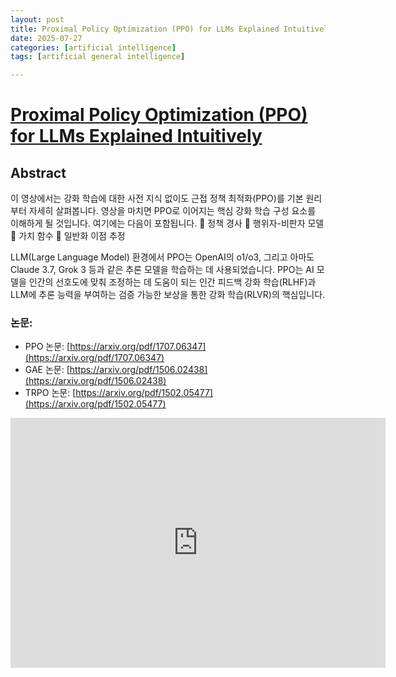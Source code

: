 ```yaml
---
layout: post
title: Proximal Policy Optimization (PPO) for LLMs Explained Intuitively
date: 2025-07-27
categories: [artificial intelligence]
tags: [artificial general intelligence]

---
```


# [Proximal Policy Optimization (PPO) for LLMs Explained Intuitively](https://www.youtube.com/watch?v=8jtAzxUwDj0)


## Abstract

이 영상에서는 강화 학습에 대한 사전 지식 없이도 근접 정책 최적화(PPO)를 기본 원리부터 자세히 살펴봅니다. 영상을 마치면 PPO로 이어지는 핵심 강화 학습 구성 요소를 이해하게 될 것입니다. 여기에는 다음이 포함됩니다.
🔵 정책 경사
🔵 행위자-비판자 모델
🔵 가치 함수
🔵 일반화 이점 추정

LLM(Large Language Model) 환경에서 PPO는 OpenAI의 o1/o3, 그리고 아마도 Claude 3.7, Grok 3 등과 같은 추론 모델을 학습하는 데 사용되었습니다. PPO는 AI 모델을 인간의 선호도에 맞춰 조정하는 데 도움이 되는 인간 피드백 강화 학습(RLHF)과 LLM에 추론 능력을 부여하는 검증 가능한 보상을 통한 강화 학습(RLVR)의 핵심입니다.

### 논문:
* PPO 논문: [https://arxiv.org/pdf/1707.06347](https://arxiv.org/pdf/1707.06347)
* GAE 논문: [https://arxiv.org/pdf/1506.02438](https://arxiv.org/pdf/1506.02438)
* TRPO 논문: [https://arxiv.org/pdf/1502.05477](https://arxiv.org/pdf/1502.05477)


<iframe width="600" height="400" src="https://www.youtube.com/embed/8jtAzxUwDj0?si=I14koDg2SxcHGWEN" title="YouTube video player" frameborder="0" allow="accelerometer; autoplay; clipboard-write; encrypted-media; gyroscope; picture-in-picture; web-share" referrerpolicy="strict-origin-when-cross-origin" allowfullscreen></iframe>